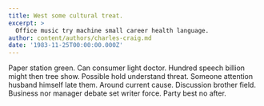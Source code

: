 ```yaml
---
title: West some cultural treat.
excerpt: >
  Office music try machine small career health language.
author: content/authors/charles-craig.md
date: '1983-11-25T00:00:00.000Z'
---
```

Paper station green. Can consumer light doctor. Hundred speech billion might then tree show. Possible hold understand threat. Someone attention husband himself late them. Around current cause. Discussion brother field. Business nor manager debate set writer force. Party best no after.